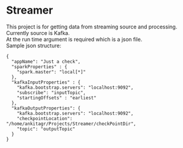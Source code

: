 # Streamer

This project is for getting data from streaming source and processing.  
Currently source is Kafka.  
At the run time argument is required which is a json file.  
Sample json structure:

```
{
  "appName": "Just a check",
  "sparkProperties" : {
    "spark.master": "local[*]"
  },
  "kafkaInputProperties" : {
    "kafka.bootstrap.servers": "localhost:9092",
    "subscribe": "inputTopic",
    "startingOffsets" : "earliest"
  },
  "kafkaOutputProperties": {
    "kafka.bootstrap.servers": "localhost:9092",
    "checkpointLocation": "/home/ankitagr/Projects/Streamer/checkPointDir",
    "topic": "outputTopic"
  }
}
```
